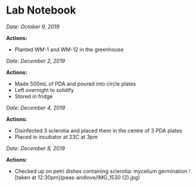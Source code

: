# Lab Notebook

_Date: October 9, 2019_

**Actions:**
* Planted WM-1 and WM-12 in the greenhouse 
     
_Date: December 2, 2019_

**Actions:**
* Made 500mL of PDA and poured into circle plates 
* Left overnight to solidify 
* Stored in fridge 
    
_Date: December 4, 2019_ 

**Actions:**
* Disinfected 3 sclerotia and placed them in the centre of 3 PDA plates
* Placed in incubator at 23C at 3pm

_Date: December 8, 2019_

**Actions:**
* Checked up on petri dishes containing sclerotia: mycelium germination 
![taken at 12:30pm](peas-andlove/IMG_1530 (2).jpg)
